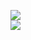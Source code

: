 [![](https://img.shields.io/badge/Made%20With-Github%20Spray-lightgrey.svg?style=for-the-badge&logo=github)](https://github.com/Annihil/github-spray#22588)  
[![](https://i.imgur.com/2DrTn0Z.gif)](https://github.com/Annihil/github-spray)